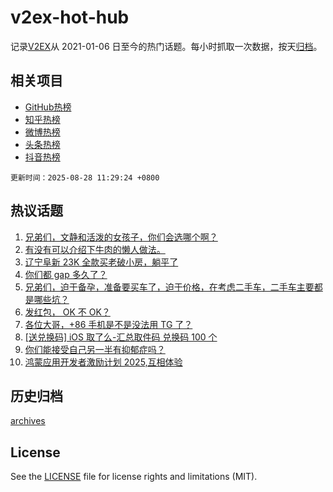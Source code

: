 # v2ex-hot-hub

 记录[V2EX](https://www.v2ex.com/)从 2021-01-06 日至今的热门话题。每小时抓取一次数据，按天[归档](archives)。
 
 ## 相关项目

- [GitHub热榜](https://github.com/lonnyzhang423/github-hot-hub)
- [知乎热榜](https://github.com/lonnyzhang423/zhihu-hot-hub)
- [微博热榜](https://github.com/lonnyzhang423/weibo-hot-hub)
- [头条热榜](https://github.com/lonnyzhang423/toutiao-hot-hub)
- [抖音热榜](https://github.com/lonnyzhang423/douyin-hot-hub)


 `更新时间：2025-08-28 11:29:24 +0800`

## 热议话题

1. [兄弟们，文静和活泼的女孩子，你们会选哪个啊？](https://www.v2ex.com/t/1155296)
1. [有没有可以介绍下牛肉的懒人做法。](https://www.v2ex.com/t/1155236)
1. [辽宁阜新 23K 全款买老破小房，躺平了](https://www.v2ex.com/t/1155230)
1. [你们都 gap 多久了？](https://www.v2ex.com/t/1155258)
1. [兄弟们，迫于备孕，准备要买车了，迫于价格，在考虑二手车，二手车主要都是哪些坑？](https://www.v2ex.com/t/1155415)
1. [发红包， OK 不 OK？](https://www.v2ex.com/t/1155299)
1. [各位大哥，+86 手机是不是没法用 TG 了？](https://www.v2ex.com/t/1155273)
1. [[送兑换码] iOS 取了么-汇总取件码 兑换码 100 个](https://www.v2ex.com/t/1155407)
1. [你们能接受自己另一半有抑郁症吗？](https://www.v2ex.com/t/1155433)
1. [鸿蒙应用开发者激励计划 2025,互相体验](https://www.v2ex.com/t/1155257)

## 历史归档

[archives](archives)

## License

See the [LICENSE](LICENSE) file for license rights and limitations (MIT).
